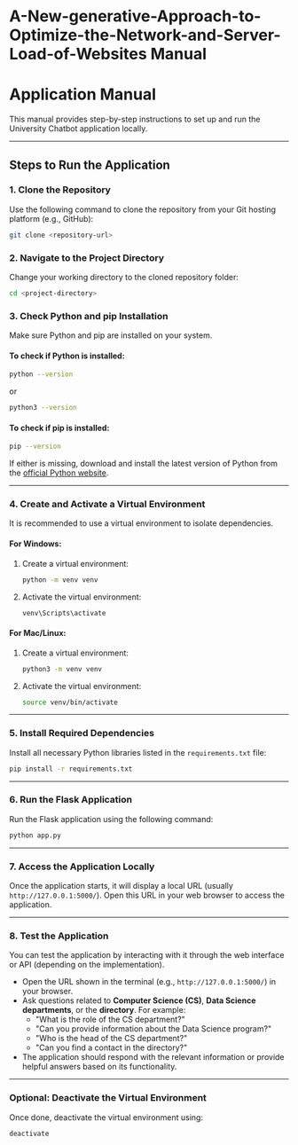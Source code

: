 # A-New-generative-Approach-to-Optimize-the-Network-and-Server-Load-of-Websites Manual


# **Application Manual**

This manual provides step-by-step instructions to set up and run the University Chatbot application locally.

---

## **Steps to Run the Application**

### 1. **Clone the Repository**
Use the following command to clone the repository from your Git hosting platform (e.g., GitHub):  
```bash
git clone <repository-url>
```

### 2. **Navigate to the Project Directory**
Change your working directory to the cloned repository folder:  
```bash
cd <project-directory>
```

### 3. **Check Python and pip Installation**
Make sure Python and pip are installed on your system.  

#### To check if Python is installed:  
```bash
python --version
```
or  
```bash
python3 --version
```

#### To check if pip is installed:  
```bash
pip --version
```

If either is missing, download and install the latest version of Python from the [official Python website](https://www.python.org/).

---

### 4. **Create and Activate a Virtual Environment**
It is recommended to use a virtual environment to isolate dependencies.  

#### For **Windows**:
1. Create a virtual environment:
   ```bash
   python -m venv venv
   ```
2. Activate the virtual environment:
   ```bash
   venv\Scripts\activate
   ```

#### For **Mac/Linux**:
1. Create a virtual environment:
   ```bash
   python3 -m venv venv
   ```
2. Activate the virtual environment:
   ```bash
   source venv/bin/activate
   ```

---

### 5. **Install Required Dependencies**
Install all necessary Python libraries listed in the `requirements.txt` file:  
```bash
pip install -r requirements.txt
```

---

### 6. **Run the Flask Application**
Run the Flask application using the following command:  
```bash
python app.py
```

---

### 7. **Access the Application Locally**
Once the application starts, it will display a local URL (usually `http://127.0.0.1:5000/`). Open this URL in your web browser to access the application.

---

### **8. Test the Application**
You can test the application by interacting with it through the web interface or API (depending on the implementation).

- Open the URL shown in the terminal (e.g., `http://127.0.0.1:5000/`) in your browser.  
- Ask questions related to **Computer Science (CS)**, **Data Science departments**, or the **directory**. For example:
  - "What is the role of the CS department?"
  - "Can you provide information about the Data Science program?"
  - "Who is the head of the CS department?"
  - "Can you find a contact in the directory?"
- The application should respond with the relevant information or provide helpful answers based on its functionality.

---

### **Optional: Deactivate the Virtual Environment**
Once done, deactivate the virtual environment using:  
```bash
deactivate
```


